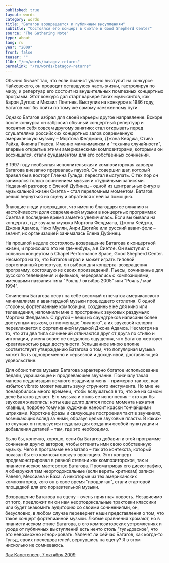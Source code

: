 ```yaml
---
published: true
layout: words
category: words
title: "Батагов возвращается к публичным высуплениям"
subtitle: "Состоялся его концерт в Сиэтле в Good Shepherd Center"
source: "The Gathering Note"
type: about
lang: ru
year: "2009"
front: false
teaser: ""
l10n: "/en/words/batagov-returns"
permalink: "/ru/words/batagov-returns"
---
```


 	
Обычно бывает так, что если пианист удачно выступит на конкурсе Чайковского, он проводит оставшуюся часть жизни, гастролируя по миру, и репертуар его состоит из внушительных помпезных концертных программ. Этот конкурс дал старт карьере таких музыкантов, как Барри Дуглас и Михаил Плетнев. Выступив на конкурсе в 1986 году, Батагов мог бы пойти по тому же самому заезженному пути.

Однако Батагов избрал для своей карьеры другое направление. Вскоре после конкурса он забросил обычный концертный репертуар и посвятил себя совсем другому занятию: стал открывать перед слушателями российских концертных залов современную американскую музыку – Мортона Фелдмана, Джона Кейджа, Стива Райха, Филипа Гласса. Именно мимнимализм и "техника случайности", впервые открытые этими американскими композиторами, которыми он восхищался, стали фундаментом для его собственных сочинений.

В 1997 году необычная исполнительская и композиторская карьера Батагова внезапно прервалась паузой. Он совершил шаг, который привел бы в восторг Гленна Гульда: перестал выступать. С тех пор он занимался только сочинением музыки и студийными записями. Недавний разговор с Еленой Дубинец – одной из центральных фигур в музыкальной жизни Сиэтла – стал переломным моментом. Батагов решил вернуться на сцену и обратился к ней за помощью.

Знающие люди утверждают, что именно благодаря ее влиянию и настойчивости доля современной музыки в концертных программах Сиэтла в последнее время заметно увеличилась. Если вы бывали на концертах, где звучала музыка Мортона Фелдмана, Джона Кейджа, Джона Адамса, Нико Мулли, Анри Дютийе или русский авант-фолк – значит, их организацией занималась Елена Дубинец.

На прошлой неделе состоялось возвращение Батагова к концертной жизни, и произошло это не где-нибудь, а в Сиэтле. Он выступил с сольным концертом в Chapel Performance Space, Good Shepherd Center. Несмотря на то, что Батагов играл и может играть типовой фортепианный репертуар, он выбрал для концерта-возвращения программу, состоящую из своих произведений. Пьесы, сочиненные для русского телевидения и фильмов, чередовались с композициями, имеющими названия типа "Рояль / октябрь 2005" или "Рояль / май 1994".

Сочинения Батагова несут на себе весомый отпечаток американского минимализма и авангардной музыки прошедшего столетия. С одной стороны, фортепианные композиции, созданные не для кино или телевидения, напомнили мне о пространных звуковых раздумьях Мортона Фелдмана. С другой – вещи из саундтреков написаны более доступным языком, в них меньше "личного", а их звуковой колорит перекликается с фортепианной музыкой Джона Адамса. Несмотря на то, что эти два типа сочинений отличаются друг от друга по стилю и интонации, у меня вовсе не создалось ощущения, что Батагов жертвует креативностью ради доступности. Услышанное мною вполне соответствует утверждению Батагова о том, что популярная музыка может быть одновременно и серьезной и доходчивой, доставляющей удовольствие.

Для обоих типов музыки Батагова характерно богатое использование педали, украшающее и продлевающее звучание. Поначалу такая манера педализации немного озадачила меня – примерно так же, как избыток vibrato может мешать звуку струнного инстумента. Но мне не понадобилось много времени, чтобы вслушаться в то, что же на самом деле Батагов делает. Его музыка и стиль ее исполнения – это как бы звуковая живопись: ноты еще долго длятся после момента нажатия клавиши, подобно тому как художник наносит краски тончайшими штрихами. Короткие фразы и связующие построения тают в звучаниях, возникающих вслед за ними, образуя целые звуковые пласты. В каких-то случаях он пользуется педалью для создания особой пунктуации и добавления деталей – там, где это необходимо.

Было бы, конечно, хорошо, если бы Батагов добавил к этой программе сочинения других авторов, чтобы оттенить ими свою собственную музыку. Чего в программе не хватало – так это контекста, который показал бы его композиторскую эволюцию. Этот концерт продемонстрировал в равной степени как композиторское, так и пианистическое мастерство Батагова. Просматривая его дискографию, я обнаружил там неортодоксальные (если верить критикам) записи Равеля, Мессиана и Баха. А некоторые из тех американских композиторов, кого он в свое время "продвигал", стали стартовой площадкой для его поразительной музыки.

Возвращение Батагова на сцену – очень приятная новость. Независимо от того, предложит ли он нам неортодоксальные трактовки классики или будет знакомить аудиторию со своими сочинениями, он, безусловно, в любом случае перевернет наши представления о том, что такое концерт фортепианной музыки. Любые сравнения хромают, но в пианистическом стиле Батагова, в его композиторских устремлениях и уходе от публичных выступлений есть нечто столь "гульдовское", что это невозможно игнорировать. Увлечет ли сейчас Батагов, как когда-то Гульд, своих последователей, вернувшись на сцену? Я в этом нисколько не сомневаюсь.

[Зак Карстенсен, 7 октября 2009](http://gatheringnote.wordpress.com/2009/10/07/batagov-returns-to-public-performance-with-his-seattle-debut-at-the-good-shepherd-center)